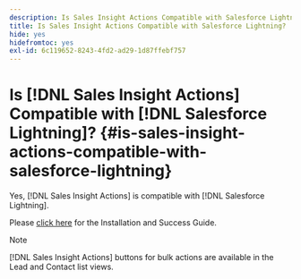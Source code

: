 ```yaml
---
description: Is Sales Insight Actions Compatible with Salesforce Lightning? - Marketo Docs - Product Documentation
title: Is Sales Insight Actions Compatible with Salesforce Lightning?
hide: yes
hidefromtoc: yes
exl-id: 6c119652-8243-4fd2-ad29-1d87ffebf757
---
```

# Is [!DNL Sales Insight Actions] Compatible with [!DNL Salesforce Lightning]? {#is-sales-insight-actions-compatible-with-salesforce-lightning}

Yes, [!DNL Sales Insight Actions] is compatible with [!DNL Salesforce Lightning].

Please [click here](https://s3.amazonaws.com/tout-user-store/salesforce/assets/SF+Guide+for+Lightning.pdf) for the Installation and Success Guide.

>[!NOTE]
>
>[!DNL Sales Insight Actions] buttons for bulk actions are available in the Lead and Contact list views.
